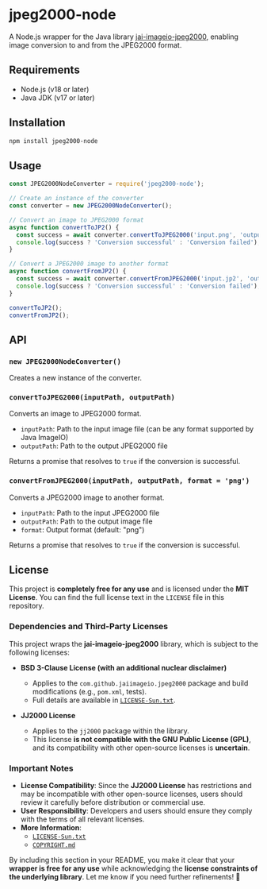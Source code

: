 # **jpeg2000-node**  

A Node.js wrapper for the Java library [jai-imageio-jpeg2000](https://github.com/jai-imageio/jai-imageio-jpeg2000), enabling image conversion to and from the JPEG2000 format.  

## **Requirements**  

- Node.js (v18 or later)  
- Java JDK (v17 or later)  

## **Installation**  

```bash
npm install jpeg2000-node
```

## **Usage**  

```javascript
const JPEG2000NodeConverter = require('jpeg2000-node');

// Create an instance of the converter
const converter = new JPEG2000NodeConverter();

// Convert an image to JPEG2000 format
async function convertToJP2() {
  const success = await converter.convertToJPEG2000('input.png', 'output.jp2');
  console.log(success ? 'Conversion successful' : 'Conversion failed');
}

// Convert a JPEG2000 image to another format
async function convertFromJP2() {
  const success = await converter.convertFromJPEG2000('input.jp2', 'output.png', 'png');
  console.log(success ? 'Conversion successful' : 'Conversion failed');
}

convertToJP2();
convertFromJP2();
```

## **API**  

### `new JPEG2000NodeConverter()`

Creates a new instance of the converter.

### `convertToJPEG2000(inputPath, outputPath)`

Converts an image to JPEG2000 format.  

- `inputPath`: Path to the input image file (can be any format supported by Java ImageIO)  
- `outputPath`: Path to the output JPEG2000 file  

Returns a promise that resolves to `true` if the conversion is successful.  

### `convertFromJPEG2000(inputPath, outputPath, format = 'png')`

Converts a JPEG2000 image to another format.  

- `inputPath`: Path to the input JPEG2000 file  
- `outputPath`: Path to the output image file  
- `format`: Output format (default: "png")  

Returns a promise that resolves to `true` if the conversion is successful.  

## License  

This project is **completely free for any use** and is licensed under the **MIT License**. You can find the full license text in the `LICENSE` file in this repository.  

### Dependencies and Third-Party Licenses  

This project wraps the **jai-imageio-jpeg2000** library, which is subject to the following licenses:  

- **BSD 3-Clause License (with an additional nuclear disclaimer)**  
  - Applies to the `com.github.jaiimageio.jpeg2000` package and build modifications (e.g., `pom.xml`, tests).  
  - Full details are available in [`LICENSE-Sun.txt`](https://github.com/jai-imageio/jai-imageio-jpeg2000/blob/master/LICENSE-Sun.txt).  

- **JJ2000 License**  
  - Applies to the `jj2000` package within the library.  
  - This license **is not compatible with the GNU Public License (GPL)**, and its compatibility with other open-source licenses is **uncertain**.  

### Important Notes  

- **License Compatibility**: Since the **JJ2000 License** has restrictions and may be incompatible with other open-source licenses, users should review it carefully before distribution or commercial use.  
- **User Responsibility**: Developers and users should ensure they comply with the terms of all relevant licenses.  
- **More Information**:  
  - [`LICENSE-Sun.txt`](https://github.com/jai-imageio/jai-imageio-jpeg2000/blob/master/LICENSE-Sun.txt)  
  - [`COPYRIGHT.md`](https://github.com/jai-imageio/jai-imageio-jpeg2000/blob/master/COPYRIGHT.md)  

By including this section in your README, you make it clear that your **wrapper is free for any use** while acknowledging the **license constraints of the underlying library**. Let me know if you need further refinements! 🚀